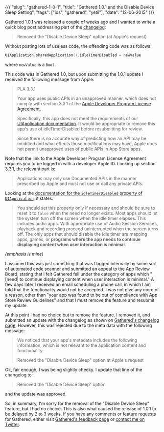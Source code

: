 {{{
	"slug": "gathered-1-0-1",
	"title": "Gathered 1.0.1 and the Disable Device Sleep Setting",
	"tags": ["ios", "gathered", "yetii"],
	"date": "12-06-2015"
}}}

Gathered 1.0.1 was released a couple of weeks ago and I wanted to write a quick blog post addressing part of the [changelog](https://yetii.net/gathered/changelog "Gathered changelog"):

<blockquote class="blockquote">
Removed the "Disable Device Sleep" option (at Apple's request)
</blockquote>

Without posting lots of useless code, the offending code was as follows:

```swift
UIApplication.sharedApplication().idleTimerDisabled = newValue
```

where `newValue` is a `Bool`.

This code was in Gathered 1.0, but upon submitting the 1.0.1 update I received the following message from Apple:

<blockquote class="blockquote">
PLA 3.3.1

Your app uses public APIs in an unapproved manner, which does not comply with section 3.3.1 of the <a href="http://developer.apple.com/membercenter/index.action#agreements">Apple Developer Program License Agreement</a>.

Specifically, this app does not meet the requirements of our <a href="https://developer.apple.com/library/ios/documentation/UIKit/Reference/UIApplication_Class/#//apple_ref/occ/instp/UIApplication/idleTimerDisabled">UIApplication documentation</a>. It would be appropriate to remove this app's use of idleTimerDisabled before resubmitting for review.

Since there is no accurate way of predicting how an API may be modified and what effects those modifications may have, Apple does not permit unapproved uses of public APIs in App Store apps.
</blockquote>

Note that the link to the Apple Developer Program License Agreement requires you to be logged in with a developer Apple ID. Looking up section 3.3.1, the relevant part is:

<blockquote class="blockquote">
Applications may only use Documented APIs in the manner prescribed by Apple and
must not use or call any private APIs.
</blockquote>

Looking at the [documentation for the `idleTimerDisabled` property of `UIApplication`](https://developer.apple.com/library/ios/documentation/UIKit/Reference/UIApplication_Class/#//apple_ref/occ/instp/UIApplication/idleTimerDisabled), it states:

<blockquote class="blockquote">
You should set this property only if necessary and should be sure to reset it to <code>false</code> when the need no longer exists. Most apps should let the system turn off the screen when the idle timer elapses. This includes audio apps. With appropriate use of Audio Session Services, playback and recording proceed uninterrupted when the screen turns off. The only apps that should disable the idle timer are mapping apps, games, or <strong>programs where the app needs to continue displaying content when user interaction is minimal</strong>.
</blockquote>

*(emphasis is mine)*

I assumed this was just something that was flagged internally by some sort of automated code scanner and submitted an appeal to the App Review Board, stating that I felt Gathered fell under the category of apps which "[need] to continue displaying content when user interaction is minimal." A few days later I received an email scheduling a phone call, in which I am told that the functionality would not be accepted. I was not give any more of a reason, other than "your app was found to be out of compliance with App Store Review Guidelines" and that I must remove the feature and resubmit my update.

At this point I had no choice but to remove the feature. I removed it, and submitted an update with the changelog as shown on [Gathered's changelog page](https://yetii.net/gathered/changelog). However, this was rejected due to the meta data with the following message:

<blockquote class="blockquote">
We noticed that your app's metadata includes the following information, which is not relevant to the application content and functionality:

Removed the "Disable Device Sleep" option at Apple's request
</blockquote>

Ok, fair enough, I was being slightly cheeky. I update that line of the changelog to:

<blockquote class="blockquote">
Removed the "Disable Device Sleep" option
</blockquote>

and the update was approved.

So, in summary, I'm sorry for the removal of the "Disable Device Sleep" feature, but I had no choice. This is also what caused the release of 1.0.1 to be delayed by 2 to 3 weeks. If you have any comments or feature requests for Gathered, either visit [Gathered's feedback page](https://yetii.net/contact?subject=gathered) or [contact me on Twitter](https://twitter.com/Joe_Duffy).